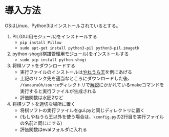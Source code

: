 
# 導入方法
OSはLinux、Python3はインストールされているとする。

1. PIL(GUI用モジュール)をインストールする
    + `pip install Pillow`
    + `sudo apt-get install python3-pil python3-pil.imagetk`
2. python-shogi(棋譜管理用モジュール)をインストールする
    + `sudo pip install python-shogi`
3. 将棋ソフトをダウンロードする
    + 実行ファイルのインストールは[やねうら王](https://github.com/yaneurao/YaneuraOu/tree/master/source)を例にあげる
    + 上記のリンク先を適当なところにダウンロードした後、 `/YaneuraOh/source`ディレクトリで[解説](https://github.com/yaneurao/YaneuraOu/blob/master/docs/%E8%A7%A3%E8%AA%AC.txt)にかかれているmakeコマンドを実行すると実行ファイルが生成される
    + 評価関数は水匠2など
4. 将棋ソフトを適切な場所に置く
    + 将棋ソフトの実行ファイルをgui.pyと同じディレクトリに置く
    + (もしやねうら王以外を使う場合は、`\config.py`の2行目を実行ファイルの名前と同じにする)
    + 評価関数はevalフォルダに入れる